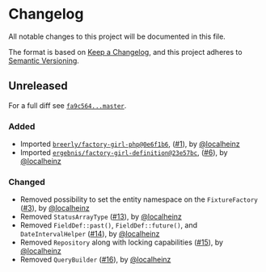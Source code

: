 # Changelog

All notable changes to this project will be documented in this file.

The format is based on [Keep a Changelog](https://keepachangelog.com/en/1.0.0/), and this project adheres to [Semantic Versioning](https://semver.org/spec/v2.0.0.html).

## Unreleased

For a full diff see [`fa9c564...master`][fa9c564...master].

### Added

* Imported [`breerly/factory-girl-php@0e6f1b6`](https://github.com/unhashable/factory-girl-php/tree/0e6f1b6724d39108a2e7cef68a74668b7a77b856), ([#1]), by [@localheinz]
* Imported [`ergebnis/factory-girl-definition@23e57bc`](https://github.com/ergebnis/factory-girl-definition/tree/23e57bc2105ac7a32e3ec7103c866899fe6ad20c), ([#6]), by [@localheinz]

### Changed

* Removed possibility to set the entity namespace on the `FixtureFactory` ([#3]), by [@localheinz]
* Removed `StatusArrayType` ([#13]), by [@localheinz]
* Removed `FieldDef::past()`, `FieldDef::future()`, and `DateIntervalHelper` ([#14]), by [@localheinz]
* Removed `Repository` along with locking capabilities ([#15]), by [@localheinz]
* Removed `QueryBuilder` ([#16]), by [@localheinz]

[fa9c564...master]: https://github.com/ergebnis/factory-bot/compare/fa9c564...master

[#1]: https://github.com/ergebnis/factory-bot/pull/1
[#3]: https://github.com/ergebnis/factory-bot/pull/3
[#6]: https://github.com/ergebnis/factory-bot/pull/6
[#13]: https://github.com/ergebnis/factory-bot/pull/13
[#14]: https://github.com/ergebnis/factory-bot/pull/14
[#15]: https://github.com/ergebnis/factory-bot/pull/15
[#16]: https://github.com/ergebnis/factory-bot/pull/16

[@localheinz]: https://github.com/localheinz
